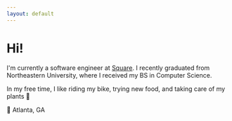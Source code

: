 ```yaml
---
layout: default
---
```

# Hi!

I'm currently a software engineer at [Square](https://squareup.com/). I recently graduated from Northeastern University, where I received my BS in Computer Science.  

In my free time, I like riding my bike, trying new food, and taking care of my plants 🌱

📍 Atlanta, GA 
